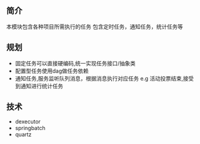 ## 简介

本模块包含各种项目所需执行的任务
包含定时任务，通知任务，统计任务等

## 规划

- 固定任务可以直接硬编码,统一实现任务接口/抽象类
- 配置型任务使用dag做任务依赖
- 通知任务,服务监听队列消息，根据消息执行对应任务
    e.g 活动投票结束,接受到通知进行统计任务

## 技术

- dexecutor
- springbatch
- quartz



